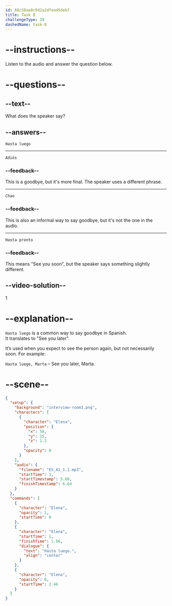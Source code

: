 ```yaml
---
id: 68c58aa8c9d2a2dfea45deb7
title: Task 8
challengeType: 19
dashedName: task-8
---
```

<!-- (Audio) Elena: Hasta luego -->

# --instructions--

Listen to the audio and answer the question below.

# --questions--

## --text--

What does the speaker say?

## --answers--

`Hasta luego`

---

`Adiós`

### --feedback--

This is a goodbye, but it's more final. The speaker uses a different phrase.

---

`Chao`

### --feedback--

This is also an informal way to say goodbye, but it's not the one in the audio.

---

`Hasta pronto`

### --feedback--

This means "See you soon", but the speaker says something slightly different.

## --video-solution--

1

# --explanation--

`Hasta luego` is a common way to say goodbye in Spanish.  
It translates to "See you later".

It’s used when you expect to see the person again, but not necessarily soon. For example:  

`Hasta luego, Marta` – See you later, Marta.

# --scene--

```json
{
  "setup": {
    "background": "interview-room3.png",
    "characters": [
      {
        "character": "Elena",
        "position": {
          "x": 50,
          "y": 15,
          "z": 1.2
        },
        "opacity": 0
      }
    ],
    "audio": {
      "filename": "ES_A1_1.1.mp3",
      "startTime": 1,
      "startTimestamp": 5.68,
      "finishTimestamp": 6.64
    }
  },
  "commands": [
    {
      "character": "Elena",
      "opacity": 1,
      "startTime": 0
    },
    {
      "character": "Elena",
      "startTime": 1,
      "finishTime": 1.96,
      "dialogue": {
        "text": "Hasta luego.",
        "align": "center"
      }
    },
    {
      "character": "Elena",
      "opacity": 0,
      "startTime": 2.46
    }
  ]
}
```
